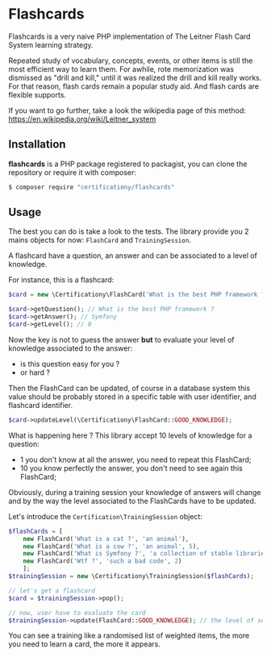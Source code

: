 # Flashcards

Flashcards is a very naive PHP implementation of The Leitner Flash Card System learning strategy.

Repeated study of vocabulary, concepts, events, or other items is still the most efficient way to learn them.
For awhile, rote memorization was dismissed as "drill and kill," until it was realized the drill and kill really works.
For that reason, flash cards remain a popular study aid. And flash cards are flexible supports.

If you want to go further, take a look the wikipedia page of this method: https://en.wikipedia.org/wiki/Leitner_system


## Installation

**flashcards** is a PHP package registered to packagist, you can clone the repository or require it with composer:

```bash
$ composer require "certificationy/flashcards"
```

## Usage

The best you can do is take a look to the tests.
The library provide you 2 mains objects for now: ``FlashCard`` and ``TrainingSession``.

A flashcard have a question, an answer and can be associated to a level of knowledge.

For instance, this is a flashcard:

```php
$card = new \Certificationy\FlashCard('What is the best PHP framework ?', 'Symfony');

$card->getQuestion(); // What is the best PHP framework ?
$card->getAnswer(); // Symfony
$card->getLevel(); // 0
```

Now the key is not to guess the answer **but** to evaluate your level of knowledge associated to the answer:

* is this question easy for you ?
* or hard ?

Then the FlashCard can be updated, of course in a database system
this value should be probably stored in a specific table with user identifier, and flashcard identifier.

```php
$card->updateLevel(\Certificationy\FlashCard::GOOD_KNOWLEDGE);
```

What is happening here ? This library accept 10 levels of knowledge for a question:
* 1 you don't know at all the answer, you need to repeat this FlashCard;
* 10 you know perfectly the answer, you don't need to see again this FlashCard;

Obviously, during a training session your knowledge of answers will change and by the way the level associated to the FlashCards
have to be updated.

Let's introduce the ``Certification\TrainingSession`` object:

```php
$flashCards = [
    new FlashCard('What is a cat ?', 'an animal'),
    new FlashCard('What is a cow ?', 'an animal', 5),
    new FlashCard('What is Symfony ?', 'a collection of stable libraries and also a PHP framework', 9),
    new FlashCard('Wtf ?', 'such a bad code', 2)
    ];
$trainingSession = new \Certificationy\TrainingSession($flashCards);

// let's get a flashcard
$card = $trainingSession->pop();

// now, user have to evaluate the card
$trainingSession->update(FlashCard::GOOD_KNOWLEDGE); // the level of selected flashcard was decreased of 1
```
You can see a training like a randomised list of weighted items, the more you need to learn a card, the more it appears.
